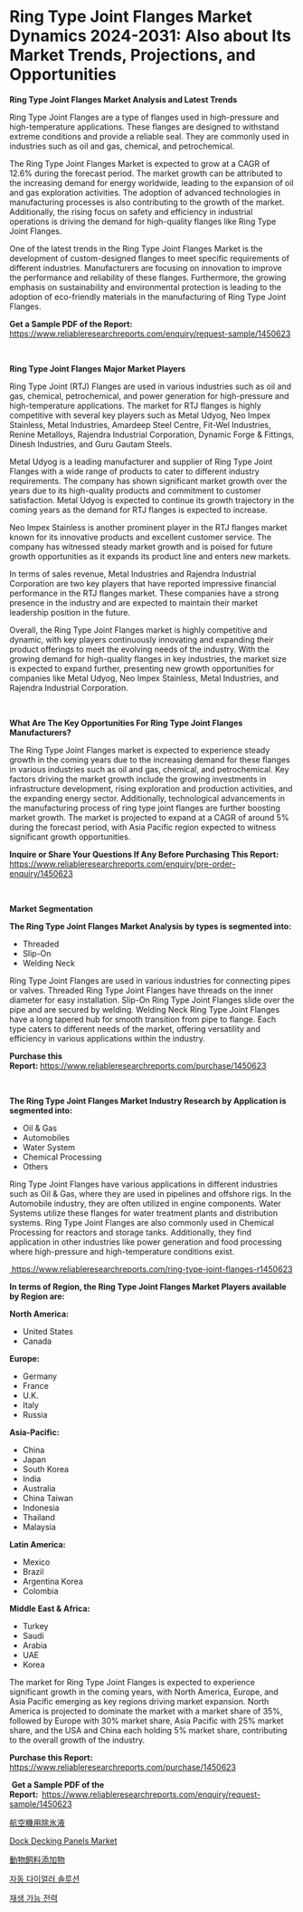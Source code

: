 <p><h1>Ring Type Joint Flanges Market Dynamics 2024-2031: Also about Its Market Trends, Projections, and Opportunities</h1></p><p><strong>Ring Type Joint Flanges Market Analysis and Latest Trends</strong></p>
<p><p>Ring Type Joint Flanges are a type of flanges used in high-pressure and high-temperature applications. These flanges are designed to withstand extreme conditions and provide a reliable seal. They are commonly used in industries such as oil and gas, chemical, and petrochemical.</p><p>The Ring Type Joint Flanges Market is expected to grow at a CAGR of 12.6% during the forecast period. The market growth can be attributed to the increasing demand for energy worldwide, leading to the expansion of oil and gas exploration activities. The adoption of advanced technologies in manufacturing processes is also contributing to the growth of the market. Additionally, the rising focus on safety and efficiency in industrial operations is driving the demand for high-quality flanges like Ring Type Joint Flanges.</p><p>One of the latest trends in the Ring Type Joint Flanges Market is the development of custom-designed flanges to meet specific requirements of different industries. Manufacturers are focusing on innovation to improve the performance and reliability of these flanges. Furthermore, the growing emphasis on sustainability and environmental protection is leading to the adoption of eco-friendly materials in the manufacturing of Ring Type Joint Flanges.</p></p>
<p><strong>Get a Sample PDF of the Report:&nbsp;</strong> <a href="https://www.reliableresearchreports.com/enquiry/request-sample/1450623">https://www.reliableresearchreports.com/enquiry/request-sample/1450623</a></p>
<p>&nbsp;</p>
<p><strong>Ring Type Joint Flanges Major Market Players</strong></p>
<p><p>Ring Type Joint (RTJ) Flanges are used in various industries such as oil and gas, chemical, petrochemical, and power generation for high-pressure and high-temperature applications. The market for RTJ flanges is highly competitive with several key players such as Metal Udyog, Neo Impex Stainless, Metal Industries, Amardeep Steel Centre, Fit-Wel Industries, Renine Metalloys, Rajendra Industrial Corporation, Dynamic Forge & Fittings, Dinesh Industries, and Guru Gautam Steels.</p><p>Metal Udyog is a leading manufacturer and supplier of Ring Type Joint Flanges with a wide range of products to cater to different industry requirements. The company has shown significant market growth over the years due to its high-quality products and commitment to customer satisfaction. Metal Udyog is expected to continue its growth trajectory in the coming years as the demand for RTJ flanges is expected to increase.</p><p>Neo Impex Stainless is another prominent player in the RTJ flanges market known for its innovative products and excellent customer service. The company has witnessed steady market growth and is poised for future growth opportunities as it expands its product line and enters new markets.</p><p>In terms of sales revenue, Metal Industries and Rajendra Industrial Corporation are two key players that have reported impressive financial performance in the RTJ flanges market. These companies have a strong presence in the industry and are expected to maintain their market leadership position in the future.</p><p>Overall, the Ring Type Joint Flanges market is highly competitive and dynamic, with key players continuously innovating and expanding their product offerings to meet the evolving needs of the industry. With the growing demand for high-quality flanges in key industries, the market size is expected to expand further, presenting new growth opportunities for companies like Metal Udyog, Neo Impex Stainless, Metal Industries, and Rajendra Industrial Corporation.</p></p>
<p>&nbsp;</p>
<p><strong>What Are The Key Opportunities For Ring Type Joint Flanges Manufacturers?</strong></p>
<p><p>The Ring Type Joint Flanges market is expected to experience steady growth in the coming years due to the increasing demand for these flanges in various industries such as oil and gas, chemical, and petrochemical. Key factors driving the market growth include the growing investments in infrastructure development, rising exploration and production activities, and the expanding energy sector. Additionally, technological advancements in the manufacturing process of ring type joint flanges are further boosting market growth. The market is projected to expand at a CAGR of around 5% during the forecast period, with Asia Pacific region expected to witness significant growth opportunities.</p></p>
<p><strong>Inquire or Share Your Questions If Any Before Purchasing This Report:</strong> <a href="https://www.reliableresearchreports.com/enquiry/pre-order-enquiry/1450623">https://www.reliableresearchreports.com/enquiry/pre-order-enquiry/1450623</a></p>
<p>&nbsp;</p>
<p><strong>Market Segmentation</strong></p>
<p><strong>The Ring Type Joint Flanges Market Analysis by types is segmented into:</strong></p>
<p><ul><li>Threaded</li><li>Slip-On</li><li>Welding Neck</li></ul></p>
<p><p>Ring Type Joint Flanges are used in various industries for connecting pipes or valves. Threaded Ring Type Joint Flanges have threads on the inner diameter for easy installation. Slip-On Ring Type Joint Flanges slide over the pipe and are secured by welding. Welding Neck Ring Type Joint Flanges have a long tapered hub for smooth transition from pipe to flange. Each type caters to different needs of the market, offering versatility and efficiency in various applications within the industry.</p></p>
<p><strong>Purchase this Report:&nbsp;</strong><a href="https://www.reliableresearchreports.com/purchase/1450623">https://www.reliableresearchreports.com/purchase/1450623</a></p>
<p>&nbsp;</p>
<p><strong>The Ring Type Joint Flanges Market Industry Research by Application is segmented into:</strong></p>
<p><ul><li>Oil & Gas</li><li>Automobiles</li><li>Water System</li><li>Chemical Processing</li><li>Others</li></ul></p>
<p><p>Ring Type Joint Flanges have various applications in different industries such as Oil & Gas, where they are used in pipelines and offshore rigs. In the Automobile industry, they are often utilized in engine components. Water Systems utilize these flanges for water treatment plants and distribution systems. Ring Type Joint Flanges are also commonly used in Chemical Processing for reactors and storage tanks. Additionally, they find application in other industries like power generation and food processing where high-pressure and high-temperature conditions exist.</p></p>
<p><a href="https://www.reliableresearchreports.com/ring-type-joint-flanges-r1450623">&nbsp;https://www.reliableresearchreports.com/ring-type-joint-flanges-r1450623</a></p>
<p><strong>In terms of Region, the Ring Type Joint Flanges Market Players available by Region are:</strong></p>
<p>
    <p> <strong> North America: </strong>
        <ul>
            <li>United States</li>
            <li>Canada</li>
        </ul>
        </p> 
    <p> <strong> Europe: </strong>
        <ul>
            <li>Germany</li>
            <li>France</li>
            <li>U.K.</li>
            <li>Italy</li>
            <li>Russia</li>
        </ul>
        </p> 
    <p> <strong> Asia-Pacific: </strong>
        <ul>
            <li>China</li>
            <li>Japan</li>
            <li>South Korea</li>
            <li>India</li>
            <li>Australia</li>
            <li>China Taiwan</li>
            <li>Indonesia</li>
            <li>Thailand</li>
            <li>Malaysia</li>
        </ul>
        </p> 
    <p> <strong> Latin America: </strong>
        <ul>
            <li>Mexico</li>
            <li>Brazil</li>
            <li>Argentina Korea</li>
            <li>Colombia</li>
        </ul>
        </p> 
    <p> <strong> Middle East & Africa: </strong>
        <ul>
            <li>Turkey</li>
            <li>Saudi</li>
            <li>Arabia</li>
            <li>UAE</li>
            <li>Korea</li>
        </ul>
    </p>
    </p>
<p><p>The market for Ring Type Joint Flanges is expected to experience significant growth in the coming years, with North America, Europe, and Asia Pacific emerging as key regions driving market expansion. North America is projected to dominate the market with a market share of 35%, followed by Europe with 30% market share, Asia Pacific with 25% market share, and the USA and China each holding 5% market share, contributing to the overall growth of the industry.</p></p>
<p><strong>Purchase this Report: </strong><a href="https://www.reliableresearchreports.com/purchase/1450623">https://www.reliableresearchreports.com/purchase/1450623</a></p>
<p>&nbsp;<strong>Get a Sample PDF of the Report:&nbsp;&nbsp;</strong><a href="https://www.reliableresearchreports.com/enquiry/request-sample/1450623">https://www.reliableresearchreports.com/enquiry/request-sample/1450623</a></p>
<p><strong></strong></p>
<p><p><a href="https://medium.com/@harmonybogan1944/%E8%88%AA%E7%A9%BA%E6%A9%9F%E9%99%A4%E6%B0%B7%E5%89%A4%E5%B8%82%E5%A0%B4-%E5%B8%82%E5%A0%B4%E3%82%B7%E3%82%A7%E3%82%A2-%E5%B8%82%E5%A0%B4%E5%8B%95%E5%90%91-%E3%81%8A%E3%82%88%E3%81%B3%E5%B0%86%E6%9D%A5%E3%81%AE%E6%88%90%E9%95%B7%E3%81%AE%E6%8E%A2%E7%B4%A2-b079853fab6b">航空機用除氷液</a></p><p><a href="https://issuu.com/reportprime-2/docs/dock-decking-panels-market-size-2030.pptx">Dock Decking Panels Market</a></p><p><a href="https://github.com/mcbeesbxa270/Market-Research-Report-List-1/blob/main/968266035682.md">動物飼料添加物</a></p><p><a href="https://medium.com/@electat2023/%EC%98%A4%ED%86%A0-%EB%8B%A4%EC%9D%B4%EC%96%BC%EB%9F%AC-%EC%86%94%EB%A3%A8%EC%85%98-%EC%8B%9C%EC%9E%A5-%EB%B6%84%EC%84%9D-%EA%B8%80%EB%A1%9C%EB%B2%8C-%EC%82%B0%EC%97%85-%EC%A0%84%EB%A7%9D-%EB%B0%8F-%EC%98%88%EC%B8%A1-2024%EB%85%84%EB%B6%80%ED%84%B0-2031%EB%85%84-32b3ee4006aa">자동 다이얼러 솔루션</a></p><p><a href="https://github.com/CliftonFisher9067/Market-Research-Report-List-1/blob/main/461857432685.md">재생 가능 전력</a></p></p>